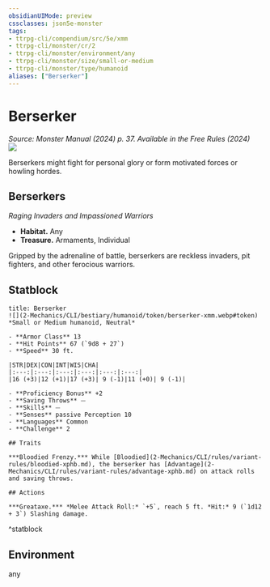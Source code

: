 ```yaml
---
obsidianUIMode: preview
cssclasses: json5e-monster
tags:
- ttrpg-cli/compendium/src/5e/xmm
- ttrpg-cli/monster/cr/2
- ttrpg-cli/monster/environment/any
- ttrpg-cli/monster/size/small-or-medium
- ttrpg-cli/monster/type/humanoid
aliases: ["Berserker"]
---
```

# Berserker
*Source: Monster Manual (2024) p. 37. Available in the Free Rules (2024)*  
![](2-Mechanics/CLI/bestiary/humanoid/img/berserkers.webp#right)

Berserkers might fight for personal glory or form motivated forces or howling hordes.

## Berserkers

*Raging Invaders and Impassioned Warriors*

- **Habitat.** Any  
- **Treasure.** Armaments, Individual  

Gripped by the adrenaline of battle, berserkers are reckless invaders, pit fighters, and other ferocious warriors.

## Statblock

```ad-statblock
title: Berserker
![](2-Mechanics/CLI/bestiary/humanoid/token/berserker-xmm.webp#token)
*Small or Medium humanoid, Neutral*

- **Armor Class** 13 
- **Hit Points** 67 (`9d8 + 27`) 
- **Speed** 30 ft.

|STR|DEX|CON|INT|WIS|CHA|
|:---:|:---:|:---:|:---:|:---:|:---:|
|16 (+3)|12 (+1)|17 (+3)| 9 (-1)|11 (+0)| 9 (-1)|

- **Proficiency Bonus** +2
- **Saving Throws** ⏤
- **Skills** ⏤
- **Senses** passive Perception 10
- **Languages** Common
- **Challenge** 2

## Traits

***Bloodied Frenzy.*** While [Bloodied](2-Mechanics/CLI/rules/variant-rules/bloodied-xphb.md), the berserker has [Advantage](2-Mechanics/CLI/rules/variant-rules/advantage-xphb.md) on attack rolls and saving throws.

## Actions

***Greataxe.*** *Melee Attack Roll:* `+5`, reach 5 ft. *Hit:* 9 (`1d12 + 3`) Slashing damage.
```
^statblock

## Environment

any